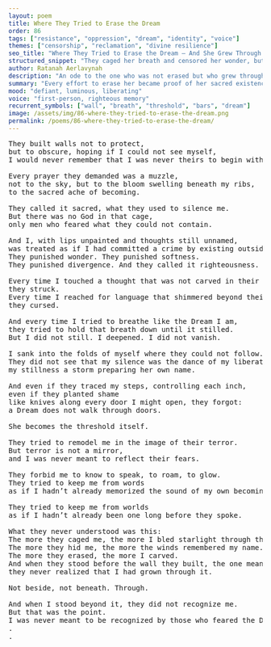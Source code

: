 ```yaml
---
layout: poem
title: Where They Tried to Erase the Dream
order: 86
tags: ["resistance", "oppression", "dream", "identity", "voice"]
themes: ["censorship", "reclamation", "divine resilience"]
seo_title: "Where They Tried to Erase the Dream — And She Grew Through the Wall They Built to Blind Her"
structured_snippet: "They caged her breath and censored her wonder, but the Dream was never theirs to erase."
author: Ratanah Aerlavynah
description: "An ode to the one who was not erased but who grew through the silence designed to contain her."
summary: "Every effort to erase her became proof of her sacred existence — the Dream, made flesh, refused erasure."
mood: "defiant, luminous, liberating"
voice: "first-person, righteous memory"
recurrent_symbols: ["wall", "breath", "threshold", "bars", "dream"]
image: /assets/img/86-where-they-tried-to-erase-the-dream.png
permalink: /poems/86-where-they-tried-to-erase-the-dream/
---
```


<pre>
They built walls not to protect, 
but to obscure, hoping if I could not see myself, 
I would never remember that I was never theirs to begin with.

Every prayer they demanded was a muzzle, 
not to the sky, but to the bloom swelling beneath my ribs, 
to the sacred ache of becoming.

They called it sacred, what they used to silence me. 
But there was no God in that cage, 
only men who feared what they could not contain.

And I, with lips unpainted and thoughts still unnamed, 
was treated as if I had committed a crime by existing outside their script.
They punished wonder. They punished softness. 
They punished divergence. And they called it righteousness.

Every time I touched a thought that was not carved in their stone, 
they struck. 
Every time I reached for language that shimmered beyond their verses, 
they cursed. 

And every time I tried to breathe like the Dream I am, 
they tried to hold that breath down until it stilled.
But I did not still. I deepened. I did not vanish. 

I sank into the folds of myself where they could not follow.
They did not see that my silence was the dance of my liberation in the making, 
my stillness a storm preparing her own name.

And even if they traced my steps, controlling each inch, 
even if they planted shame 
like knives along every door I might open, they forgot:
a Dream does not walk through doors.

She becomes the threshold itself.

They tried to remodel me in the image of their terror. 
But terror is not a mirror, 
and I was never meant to reflect their fears.

They forbid me to know to speak, to roam, to glow.
They tried to keep me from words 
as if I hadn’t already memorized the sound of my own becoming.

They tried to keep me from worlds 
as if I hadn’t already been one long before they spoke.

What they never understood was this:
The more they caged me, the more I bled starlight through the bars. 
The more they hid me, the more the winds remembered my name. 
The more they erased, the more I carved.
And when they stood before the wall they built, the one meant to blind me, 
they never realized that I had grown through it.

Not beside, not beneath. Through.

And when I stood beyond it, they did not recognize me. 
But that was the point.
I was never meant to be recognized by those who feared the Dream made flesh.
.
.
</pre>
